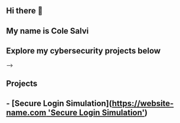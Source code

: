 ## Hi there 👋
## My name is Cole Salvi
## Explore my cybersecurity projects below
-->
## Projects
## - [Secure Login Simulation]([https://website-name.com 'Secure Login Simulation'](https://github.com/colesalv/secure_login_simulation))
